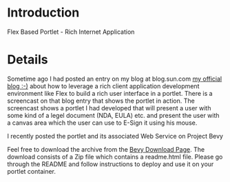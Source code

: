 # Introduction #

Flex Based Portlet - Rich Internet Application


# Details #

Sometime ago I had posted an entry on my blog at blog.sun.com [my official blog :-)](http://blogs.sun.com/insidemyhead/entry/flex_up_your_portlets) about how to leverage a rich client application development environment like Flex to build a rich user interface in a portlet. There is a screencast on that blog entry that shows the portlet in action. The screencast shows a portlet I had developed that will present a user with some kind of a legel document (NDA, EULA) etc. and present the user with a canvas area which the user can use to E-Sign it using his mouse.

I recently posted the portlet and its associated Web Service on Project Bevy

Feel free to download the archive from the [Bevy Download Page](http://code.google.com/p/bevy/downloads/list). The download consists of a Zip file which contains a readme.html file. Please go through the README and follow instructions to deploy and use it on your portlet container.
